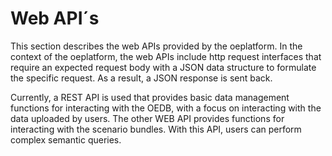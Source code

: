 <!--
SPDX-FileCopyrightText: 2025 Jonas Huber <jonas.huber@rl-institut.de>

SPDX-License-Identifier: CC0-1.0
-->

# Web API´s

This section describes the web APIs provided by the oeplatform. In the context of the oeplatform, the web APIs include http request interfaces that require an expected request body with a JSON data structure to formulate the specific request. As a result, a JSON response is sent back.

Currently, a REST API is used that provides basic data management functions for interacting with the OEDB, with a focus on interacting with the data uploaded by users. The other WEB API provides functions for interacting with the scenario bundles. With this API, users can perform complex semantic queries.
